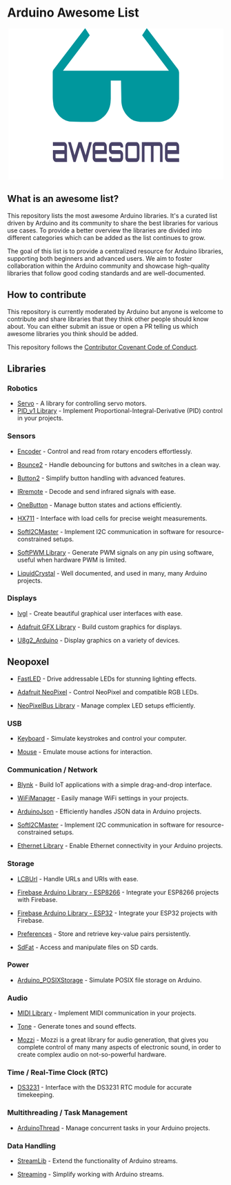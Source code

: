 # Arduino Awesome List

<div align="center">
	<a href="https://vshymanskyy.github.io/StandWithUkraine">
		<img width="500" height="350" src="./media/logo.png" alt="Awesome">
	</a>
</div>

## What is an awesome list?

This repository lists the most awesome Arduino libraries. It's a curated list driven by Arduino and its community to share the best libraries for various use cases. To provide a better overview the libraries are divided into different categories which can be added as the list continues to grow.

The goal of this list is to provide a centralized resource for Arduino libraries, supporting both beginners and advanced users. We aim to foster collaboration within the Arduino community and showcase high-quality libraries that follow good coding standards and are well-documented.

## How to contribute

This repository is currently moderated by Arduino but anyone is welcome to contribute and share libraries that they think other people should know about. You can either submit an issue or open a PR telling us which awesome libraries you think should be added.

This repository follows the [Contributor Covenant Code of Conduct](https://github.com/sindresorhus/awesome/blob/main/code-of-conduct.md).


## Libraries


### Robotics

- [Servo](https://github.com/arduino-libraries/Servo)  - A library for controlling servo motors.
- [PID_v1 Library](https://github.com/br3ttb/Arduino-PID-Library) -   Implement Proportional-Integral-Derivative (PID) control in your projects.

### Sensors

- [Encoder](https://github.com/PaulStoffregen/Encoder) - Control and read from rotary encoders effortlessly.

- [Bounce2](https://github.com/thomasfredericks/Bounce2) - Handle debouncing for buttons and switches in a clean way.

- [Button2](https://github.com/LennartHennigs/Button2) - Simplify button handling with advanced features.

- [IRremote](https://www.arduinolibraries.info/libraries/i-rremote) - Decode and send infrared signals with ease.

- [OneButton](https://github.com/mathertel/OneButton) - Manage button states and actions efficiently.

- [HX711](https://github.com/bogde/HX711) - Interface with load cells for precise weight measurements.

- [SoftI2CMaster](https://github.com/felias-fogg/SoftI2CMaster) - Implement I2C communication in software for resource-constrained setups.

- [SoftPWM Library](https://github.com/bhagman/SoftPWM) - Generate PWM signals on any pin using software, useful when hardware PWM is limited.

- [LiquidCrystal](https://github.com/arduino-libraries/LiquidCrystal) - Well documented, and used in many, many Arduino projects.


### Displays

- [lvgl](https://github.com/lvgl/lvgl) - Create beautiful graphical user interfaces with ease.

- [Adafruit GFX Library](https://github.com/adafruit/Adafruit-GFX-Library) - Build custom graphics for displays.

- [U8g2_Arduino](https://github.com/olikraus/U8g2_Arduino) - Display graphics on a variety of devices.


## Neopoxel

- [FastLED](https://github.com/FastLED/FastLED) - Drive addressable LEDs for stunning lighting effects.

- [Adafruit NeoPixel](https://github.com/adafruit/Adafruit_NeoPixel) - Control NeoPixel and compatible RGB LEDs.

- [NeoPixelBus Library](https://github.com/Makuna/NeoPixelBus) - Manage complex LED setups efficiently.


### USB

- [Keyboard](https://github.com/arduino-libraries/Keyboard) - Simulate keystrokes and control your computer.

- [Mouse](https://github.com/arduino-libraries/Mouse) - Emulate mouse actions for interaction.


### Communication / Network

- [Blynk](https://github.com/blynkkk/blynk-library) - Build IoT applications with a simple drag-and-drop interface.

- [WiFiManager](https://github.com/tzapu/WiFiManager) - Easily manage WiFi settings in your projects.

- [ArduinoJson](https://arduinojson.org/) - Efficiently handles JSON data in Arduino projects.

- [SoftI2CMaster](https://github.com/felias-fogg/SoftI2CMaster) - Implement I2C communication in software for resource-constrained setups.

- [Ethernet Library](https://github.com/arduino-libraries/Ethernet) -  Enable Ethernet connectivity in your Arduino projects.


### Storage

- [LCBUrl](https://github.com/lbussy/LCBUrl) - Handle URLs and URIs with ease.

- [Firebase Arduino Library - ESP8266](https://github.com/mobizt/Firebase-ESP8266) - Integrate your ESP8266 projects with Firebase.

- [Firebase Arduino Library - ESP32](https://github.com/mobizt/Firebase-ESP8266) - Integrate your ESP32 projects with Firebase.

- [Preferences](https://github.com/vshymanskyy/Preferences) - Store and retrieve key-value pairs persistently.

- [SdFat](https://github.com/greiman/SdFat) - Access and manipulate files on SD cards.


### Power

- [Arduino_POSIXStorage](https://github.com/arduino-libraries/Arduino_POSIXStorage/) - Simulate POSIX file storage on Arduino.


### Audio

- [MIDI Library](https://github.com/FortySevenEffects/arduino_midi_library) - Implement MIDI communication in your projects.

- [Tone](https://github.com/bhagman/Tone) - Generate tones and sound effects.

- [Mozzi](https://github.com/sensorium/Mozzi) - Mozzi is a great library for audio generation, that gives you complete control of many many aspects of electronic sound, in order to create complex audio on not-so-powerful hardware.


### Time / Real-Time Clock (RTC)

- [DS3231](https://github.com/NorthernWidget/DS3231) - Interface with the DS3231 RTC module for accurate timekeeping.


### Multithreading / Task Management

- [ArduinoThread](https://github.com/ivanseidel/ArduinoThread) - Manage concurrent tasks in your Arduino projects.


### Data Handling

- [StreamLib](https://github.com/JAndrassy/StreamLib) - Extend the functionality of Arduino streams.

- [Streaming](https://github.com/janelia-arduino/Streaming) - Simplify working with Arduino streams.
